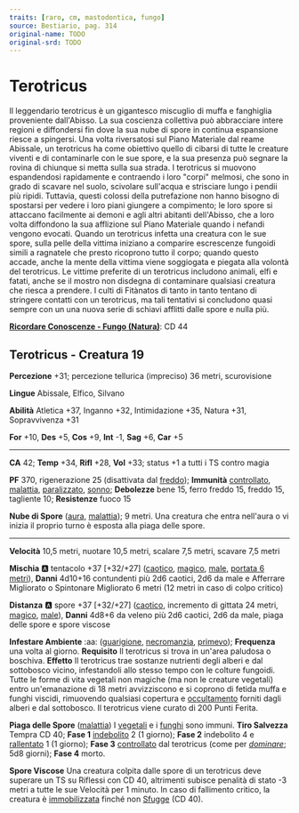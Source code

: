 ```yaml
---
traits: [raro, cm, mastodontica, fungo]
source: Bestiario, pag. 314
original-name: TODO
original-srd: TODO
---
```


# Terotricus

Il leggendario terotricus è un gigantesco miscuglio di muffa e fanghiglia proveniente dall'Abisso. La sua coscienza collettiva può abbracciare intere regioni e diffondersi fin dove la sua nube di spore in continua espansione riesce a spingersi. Una volta riversatosi sul Piano Materiale dal reame Abissale, un terotricus ha come obiettivo quello di cibarsi di tutte le creature viventi e di contaminarle con le sue spore, e la sua presenza può segnare la rovina di chiunque si metta sulla sua strada. I terotricus si muovono espandendosi rapidamente e contraendo i loro "corpi" melmosi, che sono in grado di scavare nel suolo, scivolare sull'acqua e strisciare lungo i pendii più ripidi. Tuttavia, questi colossi della putrefazione non hanno bisogno di spostarsi per vedere i loro piani giungere a compimento; le loro spore si attaccano facilmente ai demoni e agli altri abitanti dell'Abisso, che a loro volta diffondono la sua afflizione sul Piano Materiale quando i nefandi vengono evocati. Quando un terotricus infetta una creatura con le sue spore, sulla pelle della vittima iniziano a comparire escrescenze fungoidi simili a ragnatele che presto ricoprono tutto il corpo; quando questo accade, anche la mente della vittima viene soggiogata e piegata alla volontà del terotricus. Le vittime preferite di un terotricus includono animali, elfi e fatati, anche se il mostro non disdegna di contaminare qualsiasi creatura che riesca a prendere. I culti di Fitànatos di tanto in tanto tentano di stringere contatti con un terotricus, ma tali tentativi si concludono quasi sempre con un una nuova serie di schiavi afflitti dalle spore e nulla più.

**[Ricordare Conoscenze - Fungo (Natura)](/azioni/ricordare-conoscenze)**: CD 44

## Terotricus - Creatura 19

**Percezione** +31; percezione tellurica (impreciso) 36 metri, scurovisione

**Lingue** Abissale, Elfico, Silvano

**Abilità** Atletica +37, Inganno +32, Intimidazione +35, Natura +31, Sopravvivenza +31

**For** +10, **Des** +5, **Cos** +9, **Int** -1, **Sag** +6, **Car** +5

***

**CA** 42; **Temp** +34, **Rifl** +28, **Vol** +33; status +1 a tutti i TS contro magia

**PF** 370, rigenerazione 25 (disattivata dal [freddo](/tratti/freddo)); **Immunità** [controllato](/condizioni/controllato), [malattia](/tratti/malattia), [paralizzato](/condizioni/paralizzato), [sonno](/tratti/sonno); **Debolezze** bene 15, ferro freddo 15, freddo 15, tagliente 10; **Resistenze** fuoco 15

**Nube di Spore** ([aura](/tratti/aura), [malattia](/tratti/malattia)); 9 metri. Una creatura che entra nell'aura o vi inizia il proprio turno è esposta alla piaga delle spore.

***

**Velocità** 10,5 metri, nuotare 10,5 metri, scalare 7,5 metri, scavare 7,5 metri

**Mischia** :a: tentacolo +37 \[+32/+27] ([caotico](/tratti/caotico), [magico](/tratti/magico), [male](/tratti/male), [portata 6 metri](/tratti/portata)), **Danni** 4d10+16 contundenti più 2d6 caotici, 2d6 da male e Afferrare Migliorato o Spintonare Migliorato 6 metri (12 metri in caso di colpo critico)

**Distanza** :a: spore +37 \[+32/+27] ([caotico](/tratti/caotico), incremento di gittata 24 metri, [magico](/tratti/magico), [male](/tratti/male)), **Danni** 4d8+6 da veleno più 2d6 caotici, 2d6 da male, piaga delle spore e spore viscose

**Infestare Ambiente** :aa:  ([guarigione](/tratti/guarigione), [necromanzia](/tratti/necromanzia), [primevo](/tratti/primevo)); **Frequenza** una volta al giorno. **Requisito** Il terotricus si trova in un'area paludosa o boschiva. **Effetto** Il terotricus trae sostanze nutrienti degli alberi e dal sottobosco vicino, infestandoli allo stesso tempo con le colture fungoidi. Tutte le forme di vita vegetali non magiche (ma non le creature vegetali) entro un'emanazione di 18 metri avvizziscono e si coprono di fetida muffa e funghi viscidi, rimuovendo qualsiasi copertura e [occultamento](/condizioni/occultato) forniti dagli alberi e dal sottobosco. Il terotricus viene curato di 200 Punti Ferita.

**Piaga delle Spore** ([malattia](/tratti/malattia)) I [vegetali](/tratti/vegetale) e i [funghi](/tratti/fungo) sono immuni. **Tiro Salvezza** Tempra CD 40; **Fase 1** [indebolito](/condizioni/indebolito) 2 (1 giorno); **Fase 2** indebolito 4 e [rallentato](/condizioni/rallentato) 1 (1 giorno); **Fase 3** [controllato](/condizioni/controllato) dal terotricus (come per *[dominare](/incantesimi/dominare)*; 5d8 giorni); **Fase 4** morto.

**Spore Viscose** Una creatura colpita dalle spore di un terotricus deve superare un TS su Riflessi con CD 40, altrimenti subisce penalità di stato -3 metri a tutte le sue Velocità per 1 minuto. ln caso di fallimento critico, la creatura è [immobilizzata](/condizioni/immobilizzato) finché non [Sfugge](/azioni/sfuggire) (CD 40).
